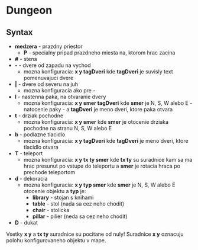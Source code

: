 Dungeon
=======

Syntax
------

 * **medzera** - prazdny priestor
   * **P** - specialny pripad prazdneho miesta na, ktorom hrac zacina
 * **#** - stena
 * **-** - dvere od zapadu na vychod
   * mozna konfiguracia: **x y tagDveri** kde **tagDveri** je suvisly text pomenuvajuci dvere
 * **|** - dvere od severu na juh
   * mozna konfiguracia ako pre **-**
 * **l** - nastenna paka, na otvaranie dvery
   * mozna konfiguracia: **x y smer tagDveri** kde **smer** je N, S, W alebo E - natocenie paky - a **tagDveri** je meno dveri, ktore paka otvara
 * **t** - drziak pochodne
   * mozna konfiguracia: **x y smer** kde **smer** je otocenie drziaka pochodne na stranu N, S, W alebo E
 * **b** - podlazne tlacidlo
   * mozna konfiguracia: **x y tagDveri** kde **tagDveri** je meno dveri, ktore tlacidlo otvara
 * **T** - teleport
   * mozna konfiguracia: **x y tx ty smer** kde **tx ty** su suradnice kam sa ma hrac presunut po vstupe do teleportu a **smer** je rotacia hraca po prechode teleportom
 * **d** - dekoracia
   * mozna konfiguracia: **x y typ smer** kde **smer** je N, S, W alebo E otocenie objektu a **typ** je:
     * __library__ - stojan s knihami
     * __table__ - stol (nada sa cez neho chodit)
     * __chair__ - stolicka
     * __pillar__ - pilier (neda sa cez neho chodit)
 * **D** - dukat
 
Vsetky **x y** a **tx ty** suradnice su pocitane od nuly!
Suradnice **x y** oznacuju polohu konfigurovaneho objektu v mape.
